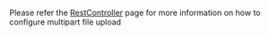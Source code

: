 Please refer the [RestController](https://code.google.com/p/ffead-cpp/wiki/ExampleRestController) page for more information on how to configure multipart file upload